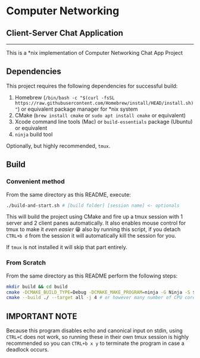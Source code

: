 # Computer Networking
## Client-Server Chat Application
___
This is a *nix implementation of Computer Networking Chat App Project

## Dependencies

This project requires the following dependencies for successful build:

1. Homebrew (`/bin/bash -c "$(curl -fsSL https://raw.githubusercontent.com/Homebrew/install/HEAD/install.sh)"`) or equivalent package manager for *nix system
2. CMake (`brew install cmake` or `sudo apt install cmake` or equivalent)
3. Xcode command line tools (Mac) or `build-essentials` package (Ubuntu) or equivalent 
4. `ninja` build tool

Optionally, but highly recommended, `tmux`.

## Build

### Convenient method

From the same directory as this README, execute:
```bash
./build-and-start.sh # [build folder] [session name] <- optionals
```

This will build the project using CMake and fire up a tmux session with 1 server and 2 client panes automatically. It also enables mouse control for tmux to make it *even easier* 😁 also by running this script, if you detach `CTRL+b d` from the session it will automatically kill the session for you.

If `tmux` is not installed it will skip that part entirely.

### From Scratch

From the same directory as this README perform the following steps:
```bash
mkdir build && cd build
cmake -DCMAKE_BUILD_TYPE=Debug -DCMAKE_MAKE_PROGRAM=ninja -G Ninja -S $PWD/..
cmake --build ./ --target all -j 4 # or however many number of CPU cores you want to use
```

## IMPORTANT NOTE

Because this program disables echo and canonical input on stdin, using `CTRL+C` does not work, so running these in their own tmux session is highly recommended so you can `CTRL+b x y` to terminate the program in case a deadlock occurs.